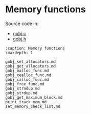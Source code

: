 # Memory functions

Source code in:
- [gobj.c](https://github.com/artgins/yunetas/blob/main/kernel/c/gobj-c/src/gobj.c)
- [gobj.h](https://github.com/artgins/yunetas/blob/main/kernel/c/gobj-c/src/gobj.h)

```{toctree}
:caption: Memory functions
:maxdepth: 1

gobj_set_allocators.md
gobj_get_allocators.md
gobj_malloc_func.md
gobj_realloc_func.md
gobj_calloc_func.md
gobj_free_func.md
gobj_strndup.md
gobj_strdup.md
gobj_get_maximum_block.md
print_track_mem.md
set_memory_check_list.md


```
